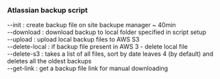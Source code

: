 ### Atlassian backup script
--init : create backup file on site backupe manager ~ 40min   
--download : download backup to local folder specified in script setup    
--upload : upload local backup files to AWS S3   
--delete-local : if backup file present in AWS 3 - delete local file    
--delete-s3 : takes a list of all files, sort by date leaves 4 (by default) and deletes all the oldest backups   
--get-link : get a backup file link for manual downloading   
